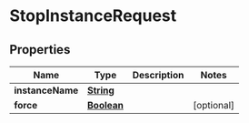 

# StopInstanceRequest


## Properties

| Name | Type | Description | Notes |
|------------ | ------------- | ------------- | -------------|
|**instanceName** | [**String**](String.md) |  |  |
|**force** | [**Boolean**](Boolean.md) |  |  [optional] |



